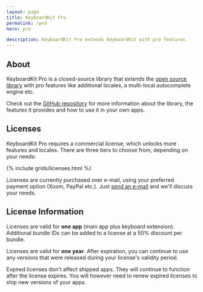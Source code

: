```yaml
---
layout: page
title: KeyboardKit Pro
permalink: /pro
hero: pro

description: KeyboardKit Pro extends KeyboardKit with pro features.
---
```



## About

KeyboardKit Pro is a closed-source library that extends the [open source library](/open-source) with pro features like additional locales, a multi-local autocomplete engine etc.

Check out the [GitHub repository]({{site.github_repo_pro}}) for more information about the library, the features it provides and how to use it in your own apps.


## Licenses

KeyboardKit Pro requires a commercial license, which unlocks more features and locales. There are three tiers to choose from, depending on your needs:

{% include grids/licenses.html %}

Licenses are currently purchased over e-mail, using your preferred payment option (Xoom, PayPal etc.). Just [send an e-mail](mailto:{{site.email}}) and we'll discuss your needs.


## License Information

Licenses are valid for **one app** (main app plus keyboard extension). Additional bundle IDs can be added to a license at a 50% discount per bundle.

Licenses are valid for **one year**. After expiration, you can continue to use any versions that were released during your license's validity period.

Expired licenses don't affect shipped apps. They will continue to function after the license expires. You will however need to renew expired licenses to ship new versions of your apps.